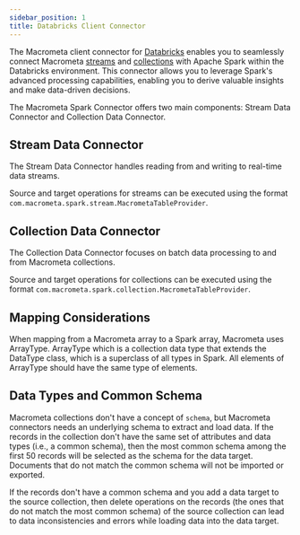 ```yaml
---
sidebar_position: 1
title: Databricks Client Connector
---
```


The Macrometa client connector for [Databricks](https://www.databricks.com/) enables you to seamlessly connect Macrometa [streams](../../streams/) and [collections](../../collections/) with Apache Spark within the Databricks environment. This connector allows you to leverage Spark's advanced processing capabilities, enabling you to derive valuable insights and make data-driven decisions.

The Macrometa Spark Connector offers two main components: Stream Data Connector and Collection Data Connector.

## Stream Data Connector

The Stream Data Connector handles reading from and writing to real-time data streams.

Source and target operations for streams can be executed using the format `com.macrometa.spark.stream.MacrometaTableProvider`.

## Collection Data Connector

The Collection Data Connector focuses on batch data processing to and from Macrometa collections.

Source and target operations for collections can be executed using the format `com.macrometa.spark.collection.MacrometaTableProvider`.

## Mapping Considerations

When mapping from a Macrometa array to a Spark array, Macrometa uses ArrayType. ArrayType which is a collection data type that extends the DataType class, which is a superclass of all types in Spark. All elements of ArrayType should have the same type of elements.

## Data Types and Common Schema

Macrometa collections don't have a concept of `schema`, but Macrometa connectors needs an underlying schema to extract and load data. If the records in the collection don't have the same set of attributes and data types (i.e., a common schema), then the most common schema among the first 50 records will be selected as the schema for the data target. Documents that do not match the common schema will not be imported or exported.

If the records don't have a common schema and you add a data target to the source collection, then delete operations on the records (the ones that do not match the most common schema) of the source collection can lead to data inconsistencies and errors while loading data into the data target.
